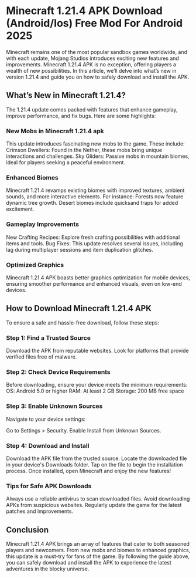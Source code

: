 # Minecraft 1.21.4 APK Download (Android/Ios) Free Mod For Android 2025

Minecraft remains one of the most popular sandbox games worldwide, and with each update, Mojang Studios introduces exciting new features and improvements. Minecraft 1.21.4 APK is no exception, offering players a wealth of new possibilities. In this article, we’ll delve into what’s new in version 1.21.4 and guide you on how to safely download and install the APK.

## What’s New in Minecraft 1.21.4?
The 1.21.4 update comes packed with features that enhance gameplay, improve performance, and fix bugs. Here are some highlights:

### New Mobs in Minecraft 1.21.4 apk

This update introduces fascinating new mobs to the game. These include:
Crimson Dwellers: Found in the Nether, these mobs bring unique interactions and challenges.
Sky Gliders: Passive mobs in mountain biomes, ideal for players seeking a peaceful environment.

###  Enhanced Biomes
Minecraft 1.21.4 revamps existing biomes with improved textures, ambient sounds, and more interactive elements. For instance:
Forests now feature dynamic tree growth.
Desert biomes include quicksand traps for added excitement.

### Gameplay Improvements
New Crafting Recipes: Explore fresh crafting possibilities with additional items and tools.
Bug Fixes: This update resolves several issues, including lag during multiplayer sessions and item duplication glitches.

### Optimized Graphics
Minecraft 1.21.4 APK boasts better graphics optimization for mobile devices, ensuring smoother performance and enhanced visuals, even on low-end devices.

## How to Download Minecraft 1.21.4 APK
To ensure a safe and hassle-free download, follow these steps:

### Step 1: Find a Trusted Source
Download the APK from reputable websites. Look for platforms that provide verified files free of malware.

### Step 2: Check Device Requirements
Before downloading, ensure your device meets the minimum requirements:
OS: Android 5.0 or higher
RAM: At least 2 GB
Storage: 200 MB free space

### Step 3: Enable Unknown Sources
Navigate to your device settings:

Go to Settings > Security.
Enable Install from Unknown Sources.

### Step 4: Download and Install
Download the APK file from the trusted source.
Locate the downloaded file in your device's Downloads folder.
Tap on the file to begin the installation process.
Once installed, open Minecraft and enjoy the new features!

### Tips for Safe APK Downloads
Always use a reliable antivirus to scan downloaded files.
Avoid downloading APKs from suspicious websites.
Regularly update the game for the latest patches and improvements.

## Conclusion
Minecraft 1.21.4 APK brings an array of features that cater to both seasoned players and newcomers. From new mobs and biomes to enhanced graphics, this update is a must-try for fans of the game. By following the guide above, you can safely download and install the APK to experience the latest adventures in the blocky universe.
